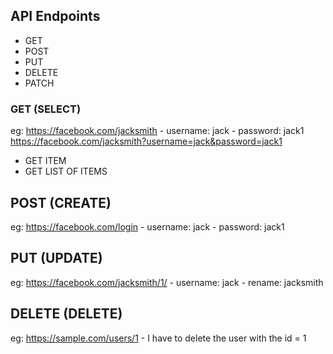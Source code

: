 
## API Endpoints

- GET 
- POST
- PUT
- DELETE
- PATCH

### GET (SELECT)
eg: https://facebook.com/jacksmith
    - username: jack
    - password: jack1
    https://facebook.com/jacksmith?username=jack&password=jack1

* GET ITEM
* GET LIST OF ITEMS

## POST (CREATE)
eg: https://facebook.com/login
    - username: jack
    - password: jack1

## PUT (UPDATE)
eg: https://facebook.com/jacksmith/1/
    - username: jack
    - rename: jacksmith

## DELETE (DELETE)
eg: https://sample.com/users/1
    - I have to delete the user with the id = 1


